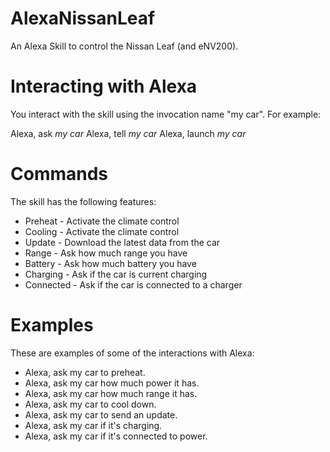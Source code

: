 # AlexaNissanLeaf
An Alexa Skill to control the Nissan Leaf (and eNV200).

# Interacting with Alexa
You interact with the skill using the invocation name "my car". For example:

Alexa, ask *my car*
Alexa, tell *my car*
Alexa, launch *my car*

# Commands
The skill has the following features:

* Preheat - Activate the climate control
* Cooling - Activate the climate control
* Update - Download the latest data from the car
* Range - Ask how much range you have
* Battery - Ask how much battery you have
* Charging - Ask if the car is current charging
* Connected - Ask if the car is connected to a charger

# Examples
These are examples of some of the interactions with Alexa:

* Alexa, ask my car to preheat.
* Alexa, ask my car how much power it has.
* Alexa, ask my car how much range it has.
* Alexa, ask my car to cool down. 
* Alexa, ask my car to send an update. 
* Alexa, ask my car if it's charging.
* Alexa, ask my car if it's connected to power.
